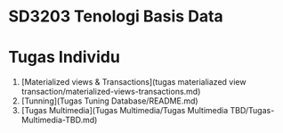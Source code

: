 # SD3203 Tenologi Basis Data

# Tugas Individu

1. [Materialized views & Transactions](tugas materialiazed view transaction/materialized-views-transactions.md)
2. [Tunning](Tugas Tuning Database/README.md)
3. [Tugas Multimedia](Tugas Multimedia/Tugas Multimedia TBD/Tugas-Multimedia-TBD.md)
